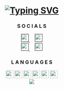 <div align="center" id="header">
    <h1>
        <a href="https://git.io/typing-svg"><img src="https://readme-typing-svg.demolab.com?font=Fira+Code&duration=4500&pause=100&color=efdcce&center=true&random=true&width=435&height=60&lines=I+am++Pebo+CodeZ;I+am++Parom+Gamez;I+am+Mister+Bashyal;I+am+Prarambha+Bashyal;I+am+Wispy+GameZ;I+am+Parom+Boat" alt="Typing SVG" /></a>
<br>
</h1>
</div>

<div align="center" id="socials"  >
    <h3>
      S O C I A L S 
    </h3>
    <a href="">
        <img src="https://skillicons.dev/icons?i=discord" height="25" width="25"/>
    </a>ㅤ
    <a href="">
        <img src="https://cdn-icons-png.flaticon.com/512/2504/2504941.png" height="25" width="25"/>
    </a>
    <br>
    <a href="">
        <img src="https://imgs.search.brave.com/CY2Ll1DNhGXtW6Pk4M8Bw4Cisi2SCjplTrGTNZo1uVM/rs:fit:500:0:0:0/g:ce/aHR0cHM6Ly9jbGlw/YXJ0LWxpYnJhcnku/Y29tL2ltYWdlX2dh/bGxlcnkyL0ZhY2Vi/b29rLVBORy1QaWN0/dXJlLnBuZw" height="25" width="25"/>
    </a>ㅤ
<a href="">
        <img src="https://imgs.search.brave.com/70K1X_0S4br42k7eCr9YmeDwr1uFQiSbIOsAkyR0auE/rs:fit:500:0:0:0/g:ce/aHR0cHM6Ly93d3cu/cG5nYWxsLmNvbS93/cC1jb250ZW50L3Vw/bG9hZHMvMjAxNi8w/Ny9MaW5rZWRpbi1U/cmFuc3BhcmVudC5w/bmc" height="25" width="25"/>
</a>
</div>

<div align="center" id="languages">
    <h3>
        L A N G U A G E S
    </h3>
    <a href="https://www.w3.org/css">
        <img src="https://skillicons.dev/icons?i=css&theme=dark" height="25" width="25"></a>
    </a>
    <a href="https://www.w3.org/html">
        <img src="https://skillicons.dev/icons?i=html&theme=dark" height="25" width="25"></a>
    </a>
    <a href="https://java.com">
        <img src="https://skillicons.dev/icons?i=java&theme=dark" height="25" width="25"></a>
    </a>
    <a href="https://mongodb.com/">
        <img src="https://skillicons.dev/icons?i=mongodb&theme=dark" height="25" width="25"></a>
    </a>
    <a href="https://nodejs.org">
        <img src="https://skillicons.dev/icons?i=nodejs&theme=dark" height="25" width="25"></a>
    </a>
    <a href="https://python.org">
        <img src="https://skillicons.dev/icons?i=py&theme=dark" height="25" width="25"></a>
    </a>
   
</div>

<div align="center" id="stats">
    <a href="">
        <img src="https://github-readme-stats.vercel.app/api?username=Prarambha369&count_private=true&show_icons=true&theme=transparent&hide_border=true&hide_title=true&text_color=edbbce&icon_color=fc90af&ring_color=efdcce"/>
    </a>
</div>
